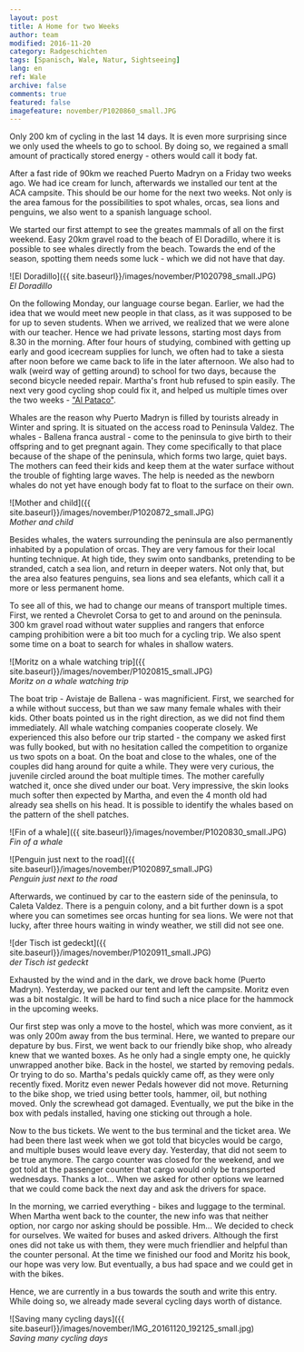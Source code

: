 ```yaml
---
layout: post
title: A Home for two Weeks
author: team
modified: 2016-11-20
category: Radgeschichten
tags: [Spanisch, Wale, Natur, Sightseeing]
lang: en
ref: Wale
archive: false
comments: true
featured: false
imagefeature: november/P1020860_small.JPG
---
```


Only 200 km of cycling in the last 14 days. It is even more surprising since we only used the wheels to go to school. By doing so, we regained a small amount of practically stored energy - others would call it body fat. 

After a fast ride of 90km we reached Puerto Madryn on a Friday two weeks ago. We had ice cream for lunch, afterwards we installed our tent at the ACA campsite. This should be our home for the next two weeks. Not only is the area famous for the possibilities to spot whales, orcas, sea lions and penguins, we also went to a spanish language school. 

We started our first attempt to see the greates mammals of all on the first weekend. Easy 20km gravel road to the beach of El Doradillo, where it is possible to see whales directly from the beach. Towards the end of the season, spotting them needs some luck - which we did not have that day.

![El Doradillo]({{ site.baseurl}}/images/november/P1020798_small.JPG)  
*El Doradillo*

On the following Monday, our language course began. Earlier, we had the idea that we would meet new people in that class, as it was supposed to be for up to seven students. When we arrived, we realized that we were alone with our teacher. Hence we had private lessons, starting most days from 8.30 in the morning. After four hours of studying, combined with getting up early and good icecream supplies for lunch, we often had to take a siesta after noon before we came back to life in the later afternoon.  We also had to walk (weird way of getting around) to school for two days, because the second bicycle needed repair. Martha's front hub refused to spin easily. The next very good cycling shop could fix it, and helped us multiple times over the two weeks - ["Al Pataco"](http://www.alpatacobike.com).

Whales are the reason why Puerto Madryn is filled by tourists already in Winter and spring. It is situated on the access road to Peninsula Valdez. The whales - Ballena franca austral - come to the peninsula to give birth to their offspring and to get pregnant again. They come specifically to that place because of the shape of the peninsula, which forms two large, quiet bays. The mothers can feed their kids and keep them at the water surface without the trouble of fighting large waves. The help is needed as the newborn whales do not yet have enough body fat to float to the surface on their own.

![Mother and child]({{ site.baseurl}}/images/november/P1020872_small.JPG)  
*Mother and child*

Besides whales, the waters surrounding the peninsula are also permanently inhabited by a population of orcas. They are very famous for their local hunting technique. At high tide, they swim onto sandbanks, pretending to be stranded, catch a sea lion, and return in deeper waters. Not only that, but the area also features penguins, sea lions and sea elefants, which call it a more or less permanent home.

To see all of this, we had to change our means of transport multiple times. First, we rented a Chevrolet Corsa to get to and around on the peninsula. 300 km gravel road without water supplies and rangers that enforce camping prohibition were a bit too much for a cycling trip. We also spent some time on a boat to search for whales in shallow waters.

![Moritz on a whale watching trip]({{ site.baseurl}}/images/november/P1020815_small.JPG)  
*Moritz on a whale watching trip*

The boat trip - Avistaje de Ballena - was magnificient. First, we searched for a while without success, but than we saw many female whales with their kids. Other boats pointed us in the right direction, as we did not find them immediately. All whale watching companies cooperate closely. We experienced this also before our trip started - the company we asked first was fully booked, but with no hesitation called the competition to organize us two spots on a boat. On the boat and close to the whales, one of the couples did hang around for quite a while. They were very curious, the juvenile circled around the boat multiple times. The mother carefully watched it, once she dived under our boat. Very impressive, the skin looks much softer then expected by Martha, and even the 4 month old had already sea shells on his head. It is possible to identify the whales based on the pattern of the shell patches.

![Fin of a whale]({{ site.baseurl}}/images/november/P1020830_small.JPG)  
*Fin of a whale*


![Penguin just next to the road]({{ site.baseurl}}/images/november/P1020897_small.JPG)  
*Penguin just next to the road*

Afterwards, we continued by car to the eastern side of the peninsula, to Caleta Valdez. There is a penguin colony, and a bit further down is a spot where you can sometimes see orcas hunting for sea lions. We were not that lucky, after three hours waiting in windy weather, we still did not see one.

![der Tisch ist gedeckt]({{ site.baseurl}}/images/november/P1020911_small.JPG)  
*der Tisch ist gedeckt*

Exhausted by the wind and in the dark, we drove back home (Puerto Madryn). Yesterday, we packed our tent and left the campsite. Moritz even was a bit nostalgic. It will be hard to find such a nice place for the hammock in the upcoming weeks.

Our first step was only a move to the hostel, which was more convient, as it was only 200m away from the bus terminal. Here, we wanted to prepare our depature by bus. First, we went back to our friendly bike shop, who already knew that we wanted boxes. As he only had a single empty one, he quickly unwrapped another bike. Back in the hostel, we started by removing pedals. Or trying to do so. Martha's pedals quickly came off, as they were only recently fixed. Moritz even newer Pedals however did not move. Returning to the bike shop, we tried using better tools, hammer, oil, but nothing moved. Only the screwhead got damaged. Eventually, we put the bike in the box with pedals installed, having one sticking out through a hole.

Now to the bus tickets. We went to the bus terminal and the ticket area. We had been there last week when we got told that bicycles would be cargo, and multiple buses would leave every day. Yesterday, that did not seem to be true anymore. The cargo counter was closed for the weekend, and we got told at the passenger counter that cargo would only be transported wednesdays. Thanks a lot... When we asked for other options we learned that we could come back the next day and ask the drivers for space.

In the morning, we carried everything - bikes and luggage to the terminal. When Martha went back to the counter, the new info was that neither  option, nor cargo nor asking should be possible. Hm... We decided to check for ourselves. We waited for buses and asked drivers. Although the first ones did not take us with them, they were much friendlier and helpful than the counter personal. At the time we finished our food and Moritz his book, our hope was very low. But eventually, a bus had space and we could get in with the bikes.

Hence, we are currently in a bus towards the south and write this entry. While doing so, we already made several cycling days worth of distance. 


![Saving many cycling days]({{ site.baseurl}}/images/november/IMG_20161120_192125_small.jpg)  
*Saving many cycling days*









